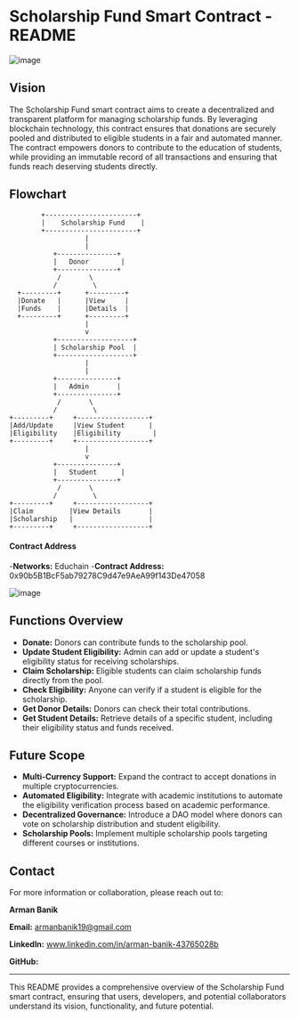 # Scholarship Fund Smart Contract - README

![image](https://github.com/user-attachments/assets/121d7529-80fd-4f28-874a-f60412129711)


## Vision
The Scholarship Fund smart contract aims to create a decentralized and transparent platform for managing scholarship funds. By leveraging blockchain technology, this contract ensures that donations are securely pooled and distributed to eligible students in a fair and automated manner. The contract empowers donors to contribute to the education of students, while providing an immutable record of all transactions and ensuring that funds reach deserving students directly.

## Flowchart

```
        +-----------------------+
        |    Scholarship Fund    |
        +-----------------------+
                   |
                   |
           +---------------+
           |   Donor        |
           +---------------+
            /       \
           /         \
  +---------+      +---------+
  |Donate   |      |View     |
  |Funds    |      |Details  |
  +---------+      +---------+
                   |
                   v
           +-------------------+
           | Scholarship Pool  |
           +-------------------+
                   |
                   |
           +---------------+
           |   Admin       |
           +---------------+
            /       \
           /         \
+---------+     +------------------+
|Add/Update     |View Student      |
|Eligibility    |Eligibility        |
+---------+     +------------------+
                   |
                   v
           +---------------+
           |   Student      |
           +---------------+
            /       \
           /         \
+---------+     +------------------+
|Claim         |View Details       |
|Scholarship   |                   |
+---------+     +------------------+
```

#### Contract Address

-**Networks:** Educhain
-**Contract Address:** 0x90b5B1BcF5ab79278C9d47e9AeA99f143De47058

![image](https://github.com/user-attachments/assets/69230b5a-2f41-400e-a8b9-beb0c229707c)



## Functions Overview

- **Donate:** Donors can contribute funds to the scholarship pool.
- **Update Student Eligibility:** Admin can add or update a student's eligibility status for receiving scholarships.
- **Claim Scholarship:** Eligible students can claim scholarship funds directly from the pool.
- **Check Eligibility:** Anyone can verify if a student is eligible for the scholarship.
- **Get Donor Details:** Donors can check their total contributions.
- **Get Student Details:** Retrieve details of a specific student, including their eligibility status and funds received.

## Future Scope
- **Multi-Currency Support:** Expand the contract to accept donations in multiple cryptocurrencies.
- **Automated Eligibility:** Integrate with academic institutions to automate the eligibility verification process based on academic performance.
- **Decentralized Governance:** Introduce a DAO model where donors can vote on scholarship distribution and student eligibility.
- **Scholarship Pools:** Implement multiple scholarship pools targeting different courses or institutions.

## Contact
For more information or collaboration, please reach out to:

**Arman Banik**

**Email:** armanbanik19@gmail.com

**LinkedIn:** www.linkedin.com/in/arman-banik-43765028b

**GitHub:** 

---

This README provides a comprehensive overview of the Scholarship Fund smart contract, ensuring that users, developers, and potential collaborators understand its vision, functionality, and future potential.
